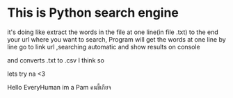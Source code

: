 # 
# This is Python search engine
it's doing like extract the words in the file at one line(in file .txt) to the end your url where you want to search,
Program will get the words at one line by line go to link url ,searching automatic and show results on console

and converts .txt to .csv I think so

lets try na <3 <br>

Hello EveryHuman im a Pam คนขี้เกียจ
